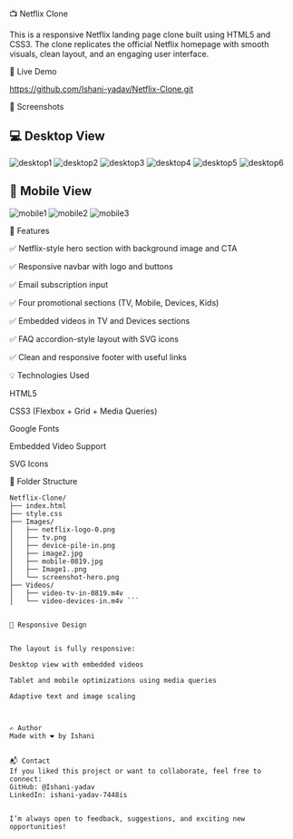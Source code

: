📺 Netflix Clone


This is a responsive Netflix landing page clone built using HTML5 and CSS3. The clone replicates the official Netflix homepage with smooth visuals, clean layout, and an engaging user interface.



🔗 Live Demo

https://github.com/Ishani-yadav/Netflix-Clone.git

📸 Screenshots

## 💻 Desktop View

<p align="center">

![desktop1](Desktop%20Images/desktop1.png)
![desktop2](Desktop%20Images/desktop2.png)
![desktop3](Desktop%20Images/desktop3.png)
![desktop4](Desktop%20Images/desktop4.png)
![desktop5](Desktop%20Images/desktop5.png)
![desktop6](Desktop%20Images/desktop6.png)

</p>

## 📱 Mobile View

<p align="center">

![mobile1](Mobile%20Images/mobile1.png)
![mobile2](Mobile%20Images/mobile2.png)
![mobile3](Mobile%20Images/mobile3.png)

</p>




🔧 Features


✅ Netflix-style hero section with background image and CTA

✅ Responsive navbar with logo and buttons

✅ Email subscription input

✅ Four promotional sections (TV, Mobile, Devices, Kids)

✅ Embedded videos in TV and Devices sections

✅ FAQ accordion-style layout with SVG icons

✅ Clean and responsive footer with useful links


💡 Technologies Used

HTML5

CSS3 (Flexbox + Grid + Media Queries)

Google Fonts

Embedded Video Support

SVG Icons

📁 Folder Structure

```
Netflix-Clone/
├── index.html
├── style.css
├── Images/
│   ├── netflix-logo-0.png
│   ├── tv.png
│   ├── device-pile-in.png
│   ├── image2.jpg
│   ├── mobile-0819.jpg
│   ├── Image1..png
│   └── screenshot-hero.png
├── Videos/
│   ├── video-tv-in-0819.m4v
│   └── video-devices-in.m4v ```


📱 Responsive Design


The layout is fully responsive:

Desktop view with embedded videos

Tablet and mobile optimizations using media queries

Adaptive text and image scaling



✍️ Author
Made with ❤️ by Ishani 


📬 Contact
If you liked this project or want to collaborate, feel free to connect:
GitHub: @Ishani-yadav
LinkedIn: ishani-yadav-7448is


I’m always open to feedback, suggestions, and exciting new opportunities!





